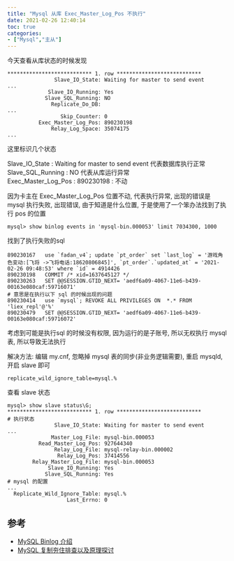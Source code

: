 ```yaml
---
title: "Mysql 从库 Exec_Master_Log_Pos 不执行"
date: 2021-02-26 12:40:14
toc: true
categories:
- ["Mysql","主从"]
---
```


今天查看从库状态的时候发现


```
*************************** 1. row ***************************
               Slave_IO_State: Waiting for master to send event
...
             Slave_IO_Running: Yes
            Slave_SQL_Running: NO
              Replicate_Do_DB:
...
                 Skip_Counter: 0
          Exec_Master_Log_Pos: 890230198
              Relay_Log_Space: 35074175
...
```
这里标识几个状态

Slave_IO_State : Waiting for master to send event 代表数据库执行正常<br />Slave_SQL_Running : NO 代表从库运行异常<br />Exec_Master_Log_Pos : 890230198 : 不动

因为卡主在 Exec_Master_Log_Pos 位置不动, 代表执行异常, 出现的错误是mysql 执行失败, 出现错误, 由于知道是什么位置, 于是使用了一个笨办法找到了执行 pos 的位置

```
mysql> show binlog events in 'mysql-bin.000053' limit 7034300, 1000
```
找到了执行失败的sql
```
890230167	use `fadan_v4`; update `pt_order` set `last_log` = '游戏角色变动:[飞将 ->飞将电话:18620806845]', `pt_order`.`updated_at` = '2021-02-26 09:48:53' where `id` = 4914426
890230198	COMMIT /* xid=1637645127 */
890230263	SET @@SESSION.GTID_NEXT= 'aedf6a09-4067-11e6-b439-00163e080caf:59716071'
# 意思是在执行以下 sql 的时候出现的问题
890230414	use `mysql`; REVOKE ALL PRIVILEGES ON  *.* FROM 'liex_repl'@'%'
890230479	SET @@SESSION.GTID_NEXT= 'aedf6a09-4067-11e6-b439-00163e080caf:59716072'
```
考虑到可能是执行sql 的时候没有权限, 因为运行的是子账号, 所以无权执行 mysql 表, 所以导致无法执行

解决方法: 编辑 my.cnf, 忽略掉 mysql 表的同步(非业务逻辑需要), 重启 mysqld, 开启 slave 即可
```
replicate_wild_ignore_table=mysql.%
```
查看 slave 状态

```
mysql> show slave status\G;
*************************** 1. row ***************************
# 执行状态
               Slave_IO_State: Waiting for master to send event
...
              Master_Log_File: mysql-bin.000053
          Read_Master_Log_Pos: 927644340
               Relay_Log_File: mysql-relay-bin.000002
                Relay_Log_Pos: 37414556
        Relay_Master_Log_File: mysql-bin.000053
             Slave_IO_Running: Yes
            Slave_SQL_Running: Yes
# mysql 的配置
...
  Replicate_Wild_Ignore_Table: mysql.%
                   Last_Errno: 0
```

## 参考

- [MySQL Binlog 介绍](https://mp.weixin.qq.com/s?__biz=MzI1NDU0MTE1NA==&mid=2247483875&idx=1&sn=2cdc232fa3036da52a826964996506a8&chksm=e9c2edeedeb564f891b34ef1e47418bbe6b8cb6dcb7f48b5fa73b15cf1d63172df1a173c75d0&scene=0&xtrack=1&key=e3977f8a79490c6345befb88d0bbf74cbdc6b508a52e61ea076c830a5b64c552def6c6ad848d4bcc7a1d21e53e30eb5c1ead33acdb97df779d0e6fa8a0fbe4bda32c04077ea0d3511bc9f9490ad0b46c&ascene=1&uin=MjI4MTc0ODEwOQ==&devicetype=Windows+7&version=62060719&lang=zh_CN&pass_ticket=h8jyrQ71hQc872LxydZS/3aU1JXFbp4raQ1KvY908BcKBeSBtXFgBY9IS9ZaLEDi) 
- [MySQL 复制夯住排查以及原理探讨](https://dbarobin.com/2015/08/22/mysql-replication-hanging/)

